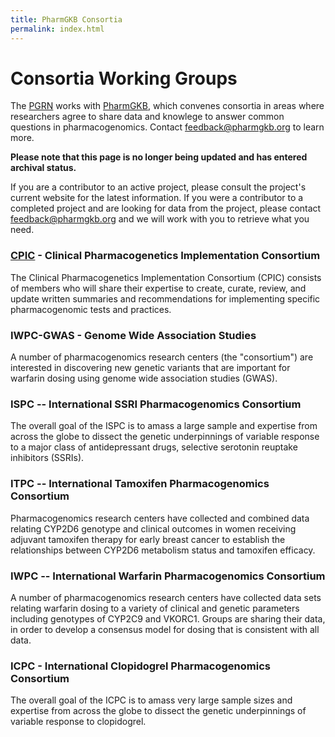 ```yaml
---
title: PharmGKB Consortia
permalink: index.html
---
```


# Consortia Working Groups

The [PGRN](https://www.pgrn.org) works with [PharmGKB](http://www.pharmgkb.org), which convenes consortia in areas where researchers agree to share data and knowlege to answer common questions in pharmacogenomics.  Contact [feedback@pharmgkb.org](mailto:feedback@pharmgkb.org) to learn more.


**Please note that this page is no longer being updated and has entered archival status.**

If you are a contributor to an active project, please consult the project's current website for the latest information.  If you were a contributor to a completed project and are looking for data from the project, please contact [feedback@pharmgkb.org](mailto:feedback@pharmgkb.org) and we will work with you to retrieve what you need.


### [CPIC](https://www.cpic.org) - Clinical Pharmacogenetics Implementation Consortium

The Clinical Pharmacogenetics Implementation Consortium (CPIC) consists of members who will share their expertise to create, curate, review, and update written summaries and recommendations for implementing specific pharmacogenomic tests and practices.


### IWPC-GWAS - Genome Wide Association Studies

A number of pharmacogenomics research centers (the "consortium") are interested in discovering new genetic variants that are important for warfarin dosing using genome wide association studies (GWAS).
 

### ISPC -- International SSRI Pharmacogenomics Consortium

The overall goal of the ISPC is to amass a large sample and expertise from across the globe to dissect the genetic underpinnings of variable response to a major class of antidepressant drugs, selective serotonin reuptake inhibitors (SSRIs).
 

### ITPC -- International Tamoxifen Pharmacogenomics Consortium

Pharmacogenomics research centers have collected and combined data relating CYP2D6 genotype and clinical outcomes in women receiving adjuvant tamoxifen therapy for early breast cancer to establish the relationships between CYP2D6 metabolism status and tamoxifen efficacy.

### IWPC -- International Warfarin Pharmacogenomics Consortium

A number of pharmacogenomics research centers have collected data sets relating warfarin dosing to a variety of clinical and genetic parameters including genotypes of CYP2C9 and VKORC1. Groups are sharing their data, in order to develop a consensus model for dosing that is consistent with all data.
 

### ICPC - International Clopidogrel Pharmacogenomics Consortium

The overall goal of the ICPC is to amass very large sample sizes and expertise from across the globe to dissect the genetic underpinnings of variable response to clopidogrel.
 
